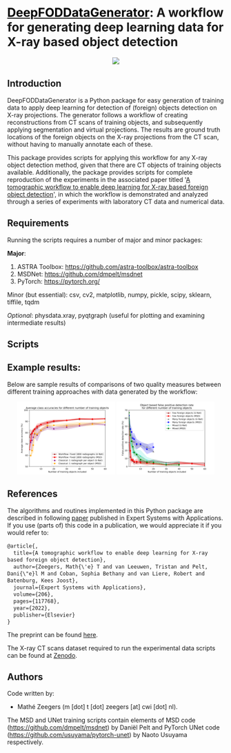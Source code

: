# <a href="https://www.sciencedirect.com/science/article/pii/S0957417422010429" style="color: black;">DeepFODDataGenerator</a>: A workflow for generating deep learning data for X-ray based object detection

   <p align="center">
   <img src="./images/Workflowv3Applied_simplified.svg">
    </p>
    
## Introduction

DeepFODDataGenerator is a Python package for easy generation of training data to apply deep learning for detection of (foreign) objects detection on X-ray projections. The generator follows a workflow of creating reconstructions from CT scans of training objects, and subsequently applying segmentation and virtual projections. The results are ground truth locations of the foreign objects on the X-ray projections from the CT scan, without having to manually annotate each of these.  

This package provides scripts for applying this workflow for any X-ray object detection method, given that there are CT objects of training objects available. Additionally, the package provides scripts for complete reproduction of the experiments in the associated paper titled '[A tomographic workflow to enable deep learning for X-ray based foreign object detection](https://www.sciencedirect.com/science/article/pii/S0957417422010429)', in which the workflow is demonstrated and analyzed through a series of experiments with laboratory CT data and numerical data.  


## Requirements

Running the scripts requires a number of major and minor packages:

**Major**:
1. ASTRA Toolbox:
https://github.com/astra-toolbox/astra-toolbox
2. MSDNet:
https://github.com/dmpelt/msdnet
3. PyTorch:
https://pytorch.org/

Minor (but essential):
csv, cv2, matplotlib, numpy, pickle, scipy, sklearn, tiffile, tqdm

*Optional*:
physdata.xray, pyqtgraph (useful for plotting and examining intermediate results)


## Scripts



## Example results:

Below are sample results of comparisons of two quality measures between different training approaches with data generated by the workflow:
   <p align="center">
   <img src="./images/Results_MSDUNET_5Avgs_AvgClassAcc_shaded.png" style="width: 45%">
   <img src="./images/Results_MSDUNET_5Avgs_FPrate_shaded.png" style="width: 45%">
   </p>
   

## References

The algorithms and routines implemented in this Python package are described in following [paper](https://www.sciencedirect.com/science/article/pii/S0957417422010429) published in Expert Systems with Applications. If you use (parts of) this code in a publication, we would appreciate it if you would refer to:

```
@article{,
  title={A tomographic workflow to enable deep learning for X-ray based foreign object detection},
  author={Zeegers, Math{\'e} T and van Leeuwen, Tristan and Pelt, Dani{\"e}l M and Coban, Sophia Bethany and van Liere, Robert and Batenburg, Kees Joost},
  journal={Expert Systems with Applications},
  volume={206},
  pages={117768},
  year={2022},
  publisher={Elsevier}
}
```
The preprint can be found [here](https://arxiv.org/abs/2201.12184).

The X-ray CT scans dataset required to run the experimental data scripts can be found at [Zenodo](https://zenodo.org/record/5866228).


## Authors

Code written by:
- Mathé Zeegers (m [dot] t [dot] zeegers [at] cwi [dot] nl).

The MSD and UNet training scripts contain elements of MSD code (https://github.com/dmpelt/msdnet) by Daniël Pelt and PyTorch UNet code (https://github.com/usuyama/pytorch-unet) by Naoto Usuyama respectively.
